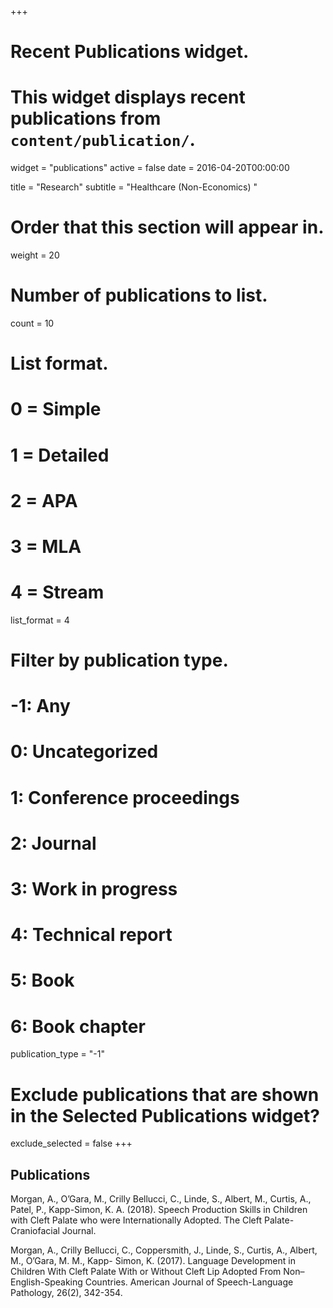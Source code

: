 +++
# Recent Publications widget.
# This widget displays recent publications from `content/publication/`.
widget = "publications"
active = false
date = 2016-04-20T00:00:00

title = "Research"
subtitle = "Healthcare (Non-Economics) "

# Order that this section will appear in.
weight = 20

# Number of publications to list.
count = 10

# List format.
#   0 = Simple
#   1 = Detailed
#   2 = APA
#   3 = MLA
#   4 = Stream
list_format = 4

# Filter by publication type.
# -1: Any
#  0: Uncategorized
#  1: Conference proceedings
#  2: Journal
#  3: Work in progress
#  4: Technical report
#  5: Book
#  6: Book chapter
publication_type = "-1"

# Exclude publications that are shown in the Selected Publications widget?
exclude_selected = false
+++

## **Publications**
Morgan, A., O’Gara, M., Crilly Bellucci, C., Linde, S., Albert, M., Curtis, A., Patel, P., Kapp-Simon, K. A. (2018). Speech Production Skills in Children with Cleft Palate who were Internationally Adopted. The Cleft Palate-Craniofacial Journal.

Morgan, A., Crilly Bellucci, C., Coppersmith, J., Linde, S., Curtis, A., Albert, M., O’Gara, M. M., Kapp- Simon, K. (2017). Language Development in Children With Cleft Palate With or Without Cleft Lip Adopted From Non–English-Speaking Countries. American Journal of Speech-Language Pathology, 26(2), 342-354.